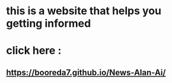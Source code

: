 # this is a website that helps you getting informed
# click here :
## https://booreda7.github.io/News-Alan-Ai/
